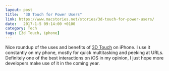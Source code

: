 ```yaml
---
layout: post
title:  "3D Touch for Power Users"
link: https://www.macstories.net/stories/3d-touch-for-power-users/
date:   2017-1-5 09:14:00 +0100
category: Tech
tags: [3d Touch, iphone]
---
```


Nice roundup of the uses and benefits of [3D Touch][3DT] on iPhone. I use it constantly on my phone, mostly for quick multitasking and peeking at URLs. Definitely one of the best interactions on iOS in my opinion, I just hope more developers make use of it in the coming year.

[3dt]:https://developer.apple.com/ios/3d-touch/
